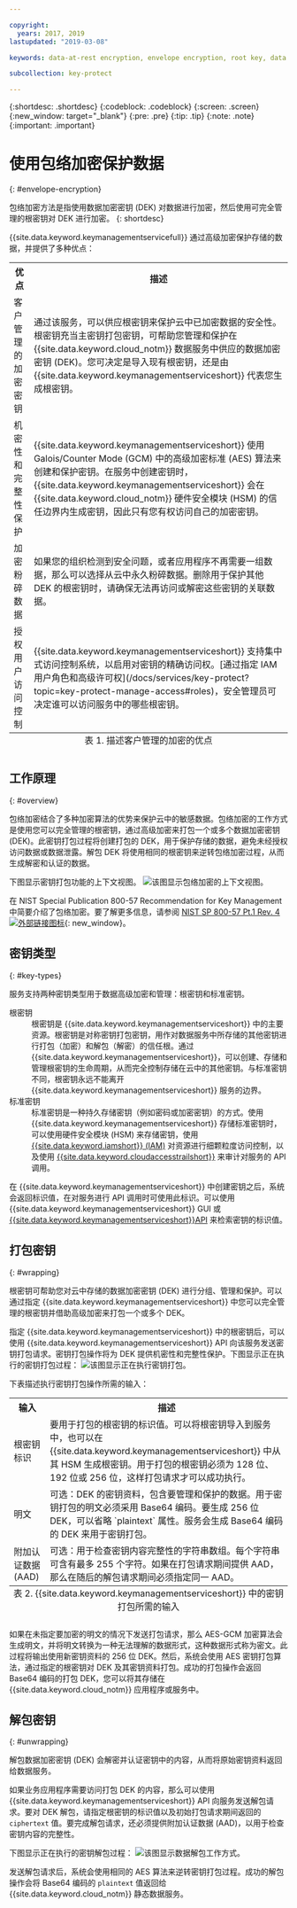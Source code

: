 ```yaml
---

copyright:
  years: 2017, 2019
lastupdated: "2019-03-08"

keywords: data-at-rest encryption, envelope encryption, root key, data encryption key, protect data encryption key, encrypt data encryption key, wrap data encryption key, unwrap data encryption key

subcollection: key-protect

---
```


{:shortdesc: .shortdesc}
{:codeblock: .codeblock}
{:screen: .screen}
{:new_window: target="_blank"}
{:pre: .pre}
{:tip: .tip}
{:note: .note}
{:important: .important}

# 使用包络加密保护数据
{: #envelope-encryption}

包络加密方法是指使用数据加密密钥 (DEK) 对数据进行加密，然后使用可完全管理的根密钥对 DEK 进行加密。
{: shortdesc}

{{site.data.keyword.keymanagementservicefull}} 通过高级加密保护存储的数据，并提供了多种优点：

<table>
  <th>优点</th>
  <th>描述</th>
  <tr>
    <td>客户管理的加密密钥</td>
    <td>通过该服务，可以供应根密钥来保护云中已加密数据的安全性。根密钥充当主密钥打包密钥，可帮助您管理和保护在 {{site.data.keyword.cloud_notm}} 数据服务中供应的数据加密密钥 (DEK)。您可决定是导入现有根密钥，还是由 {{site.data.keyword.keymanagementserviceshort}} 代表您生成根密钥。</td>
  </tr>
  <tr>
    <td>机密性和完整性保护</td>
    <td>{{site.data.keyword.keymanagementserviceshort}} 使用 Galois/Counter Mode (GCM) 中的高级加密标准 (AES) 算法来创建和保护密钥。在服务中创建密钥时，{{site.data.keyword.keymanagementserviceshort}} 会在 {{site.data.keyword.cloud_notm}} 硬件安全模块 (HSM) 的信任边界内生成密钥，因此只有您有权访问自己的加密密钥。</td>
  </tr>
  <tr>
    <td>加密粉碎数据</td>
    <td>如果您的组织检测到安全问题，或者应用程序不再需要一组数据，那么可以选择从云中永久粉碎数据。删除用于保护其他 DEK 的根密钥时，请确保无法再访问或解密这些密钥的关联数据。</td>
  </tr>
  <tr>
    <td>授权用户访问控制</td>
    <td>{{site.data.keyword.keymanagementserviceshort}} 支持集中式访问控制系统，以启用对密钥的精确访问权。[通过指定 IAM 用户角色和高级许可权](/docs/services/key-protect?topic=key-protect-manage-access#roles)，安全管理员可决定谁可以访问服务中的哪些根密钥。</td>
  </tr>
  <caption style="caption-side:bottom;">表 1. 描述客户管理的加密的优点</caption>
</table>

## 工作原理
{: #overview}

包络加密结合了多种加密算法的优势来保护云中的敏感数据。包络加密的工作方式是使用您可以完全管理的根密钥，通过高级加密来打包一个或多个数据加密密钥 (DEK)。此密钥打包过程将创建打包的 DEK，用于保护存储的数据，避免未经授权访问数据或数据泄露。解包 DEK 将使用相同的根密钥来逆转包络加密过程，从而生成解密和认证的数据。
 
下图显示密钥打包功能的上下文视图。
![该图显示包络加密的上下文视图。](../images/envelope-encryption_min.svg)

在 NIST Special Publication 800-57 Recommendation for Key Management 中简要介绍了包络加密。要了解更多信息，请参阅 [NIST SP 800-57 Pt.1 Rev. 4 ![外部链接图标](../../../icons/launch-glyph.svg "外部链接图标")](http://nvlpubs.nist.gov/nistpubs/SpecialPublications/NIST.SP.800-57pt1r4.pdf){: new_window}。

## 密钥类型
{: #key-types}

服务支持两种密钥类型用于数据高级加密和管理：根密钥和标准密钥。

<dl>
  <dt>根密钥</dt>
    <dd>根密钥是 {{site.data.keyword.keymanagementserviceshort}} 中的主要资源。根密钥是对称密钥打包密钥，用作对数据服务中所存储的其他密钥进行打包（加密）和解包（解密）的信任根。通过 {{site.data.keyword.keymanagementserviceshort}}，可以创建、存储和管理根密钥的生命周期，从而完全控制存储在云中的其他密钥。与标准密钥不同，根密钥永远不能离开 {{site.data.keyword.keymanagementserviceshort}} 服务的边界。</dd>
  <dt>标准密钥</dt>
    <dd>标准密钥是一种持久存储密钥（例如密码或加密密钥）的方式。使用 {{site.data.keyword.keymanagementserviceshort}} 存储标准密钥时，可以使用硬件安全模块 (HSM) 来存储密钥，使用 <a href="/docs/services/key-protect?topic=key-protect-manage-access" target="_blank">{{site.data.keyword.iamshort}} (IAM)</a> 对资源进行细颗粒度访问控制，以及使用 <a href="/docs/services/key-protect?topic=key-protect-activity-tracker-events" target="_blank">{{site.data.keyword.cloudaccesstrailshort}}</a> 来审计对服务的 API 调用。</dd>
</dl>

在 {{site.data.keyword.keymanagementserviceshort}} 中创建密钥之后，系统会返回标识值，在对服务进行 API 调用时可使用此标识。可以使用 {{site.data.keyword.keymanagementserviceshort}} GUI 或 [{{site.data.keyword.keymanagementserviceshort}}API](https://{DomainName}/apidocs/key-protect) 来检索密钥的标识值。 

## 打包密钥
{: #wrapping}

根密钥可帮助您对云中存储的数据加密密钥 (DEK) 进行分组、管理和保护。可以通过指定 {{site.data.keyword.keymanagementserviceshort}} 中您可以完全管理的根密钥并借助高级加密来打包一个或多个 DEK。 

指定 {{site.data.keyword.keymanagementserviceshort}} 中的根密钥后，可以使用 {{site.data.keyword.keymanagementserviceshort}} API 向该服务发送密钥打包请求。密钥打包操作将为 DEK 提供机密性和完整性保护。下图显示正在执行的密钥打包过程：
![该图显示正在执行密钥打包。](../images/wrapping-keys_min.svg)

下表描述执行密钥打包操作所需的输入：
<table>
  <th>输入</th>
  <th>描述</th>
  <tr>
    <td>根密钥标识</td>
    <td>要用于打包的根密钥的标识值。可以将根密钥导入到服务中，也可以在 {{site.data.keyword.keymanagementserviceshort}} 中从其 HSM 生成根密钥。用于打包的根密钥必须为 128 位、192 位或 256 位，这样打包请求才可以成功执行。</td>
  </tr>
  <tr>
    <td>明文</td>
    <td>可选：DEK 的密钥资料，包含要管理和保护的数据。用于密钥打包的明文必须采用 Base64 编码。要生成 256 位 DEK，可以省略 `plaintext` 属性。服务会生成 Base64 编码的 DEK 来用于密钥打包。</td>
  </tr>
  <tr>
    <td>附加认证数据 (AAD)</td>
    <td>可选：用于检查密钥内容完整性的字符串数组。每个字符串可含有最多 255 个字符。如果在打包请求期间提供 AAD，那么在随后的解包请求期间必须指定同一 AAD。</td>
  </tr>
    <caption style="caption-side:bottom;">表 2. {{site.data.keyword.keymanagementserviceshort}} 中的密钥打包所需的输入</caption>
</table>

如果在未指定要加密的明文的情况下发送打包请求，那么 AES-GCM 加密算法会生成明文，并将明文转换为一种无法理解的数据形式，这种数据形式称为密文。此过程将输出使用新密钥资料的 256 位 DEK。然后，系统会使用 AES 密钥打包算法，通过指定的根密钥对 DEK 及其密钥资料打包。成功的打包操作会返回 Base64 编码的打包 DEK，您可以将其存储在 {{site.data.keyword.cloud_notm}} 应用程序或服务中。 

## 解包密钥
{: #unwrapping}

解包数据加密密钥 (DEK) 会解密并认证密钥中的内容，从而将原始密钥资料返回给数据服务。 

如果业务应用程序需要访问打包 DEK 的内容，那么可以使用 {{site.data.keyword.keymanagementserviceshort}} API 向服务发送解包请求。要对 DEK 解包，请指定根密钥的标识值以及初始打包请求期间返回的 `ciphertext` 值。要完成解包请求，还必须提供附加认证数据 (AAD)，以用于检查密钥内容的完整性。

下图显示正在执行的密钥解包过程：
![该图显示数据解包工作方式。](../images/unwrapping-keys_min.svg)

发送解包请求后，系统会使用相同的 AES 算法来逆转密钥打包过程。成功的解包操作会将 Base64 编码的 `plaintext` 值返回给 {{site.data.keyword.cloud_notm}} 静态数据服务。





